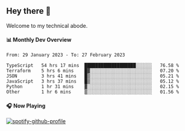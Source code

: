 ## Hey there 👋

Welcome to my technical abode.

#### 📊 Monthly Dev Overview
<!--START_SECTION:waka-->

```text
From: 29 January 2023 - To: 27 February 2023

TypeScript   54 hrs 17 mins  ███████████████████░░░░░░   76.58 %
Terraform    5 hrs 6 mins    █▓░░░░░░░░░░░░░░░░░░░░░░░   07.20 %
JSON         3 hrs 41 mins   █▒░░░░░░░░░░░░░░░░░░░░░░░   05.21 %
JavaScript   3 hrs 37 mins   █▒░░░░░░░░░░░░░░░░░░░░░░░   05.12 %
Python       1 hr 31 mins    ▓░░░░░░░░░░░░░░░░░░░░░░░░   02.15 %
Other        1 hr 6 mins     ▒░░░░░░░░░░░░░░░░░░░░░░░░   01.56 %
```

<!--END_SECTION:waka-->

#### 🎧 Now Playing

[![spotify-github-profile](https://spotify-github-profile.vercel.app/api/view?uid=james2mid&cover_image=true&theme=natemoo-re)](https://open.spotify.com/user/james2mid?si=2b3baf2b09cb499e)
